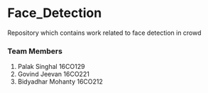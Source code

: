 # Face_Detection
Repository which contains work related to face detection in crowd

### Team Members

1. Palak Singhal 16CO129 </br>
2. Govind Jeevan 16CO221 </br>
3. Bidyadhar Mohanty 16CO212 </br>


